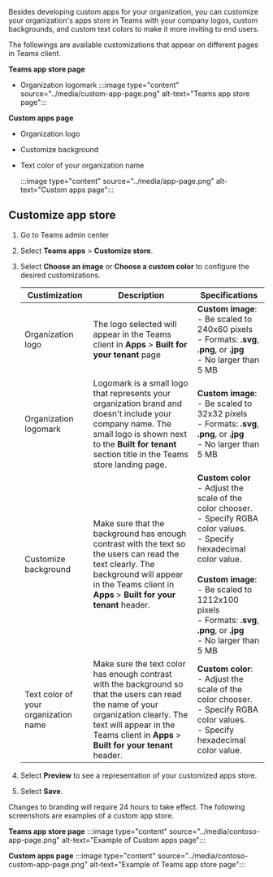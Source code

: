 Besides developing custom apps for your organization, you can customize your organization's apps store in Teams with your company logos, custom backgrounds, and custom text colors to make it more inviting to end users. 

The followings are available customizations that appear on different pages in Teams client.  

**Teams app store page**
* Organization logomark
    ‎:::image type="content" source="../media/custom-app-page.png" alt-text="Teams app store page":::

**Custom apps page**
- Organization logo
- Customize background
- Text color of your organization name 

    ‎:::image type="content" source="../media/app-page.png" alt-text="Custom apps page":::

## Customize app store
1. Go to Teams admin center
2. Select **Teams apps** > **Customize store**.
3. Select **Choose an image** or **Choose a custom color** to configure the desired customizations.

    |Custimization| Description|Specifications |
    |--|--|--|
    |Organization logo|The logo selected will appear in the Teams client in **Apps** > **Built for your tenant** page|**Custom image**: <br/>- Be scaled to 240x60 pixels <br/>- Formats: **.svg**, **.png**, or **.jpg** <br/>- No larger than 5 MB|
    |Organization logomark| Logomark is a small logo that represents your organization brand and doesn't include your company name. The small logo is shown next to the **Built for tenant** section title in the Teams store landing page.|**Custom image**:<br/>- Be scaled to 32x32 pixels <br/>- Formats: **.svg**, **.png**, or **.jpg** <br/>- No larger than 5 MB
    |Customize background|Make sure that the background has enough contrast with the text so the users can read the text clearly. The background will appear in the Teams client in **Apps** > **Built for your tenant** header.| **Custom color**<br/>- Adjust the scale of the color chooser. <br/>- Specify RGBA color values. <br/>- Specify hexadecimal color value. <br/><br/> **Custom image**:<br/>- Be scaled to 1212x100 pixels <br/>- Formats: **.svg**, **.png**, or **.jpg** <br/>- No larger than 5 MB
    |Text color of your organization name|Make sure the text color has enough contrast with the background so that the users can read the name of your organization clearly. The text will appear in the Teams client in **Apps** > **Built for your tenant** header.| **Custom color**: <br/>- Adjust the scale of the color chooser. <br/>- Specify RGBA color values. <br/>- Specify hexadecimal color value.|

4. Select **Preview** to see a representation of your customized apps store.

5. Select **Save**.

Changes to branding will require 24 hours to take effect. The following screenshots are examples of a custom app store. 

**Teams app store page**
‎:::image type="content" source="../media/contoso-app-page.png" alt-text="Example of Custom apps page":::

**Custom apps page**
‎:::image type="content" source="../media/contoso-custom-app-page.png" alt-text="Example of Teams app store page"::: 



